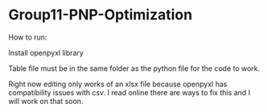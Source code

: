 # Group11-PNP-Optimization

How to run:

Install openpyxl library

Table file must be in the same folder as the python file for the code to work.

Right now editing only works of an xlsx file because openpyxl has compatibility issues with csv. I read online there are ways to fix this and I will work on that soon.
